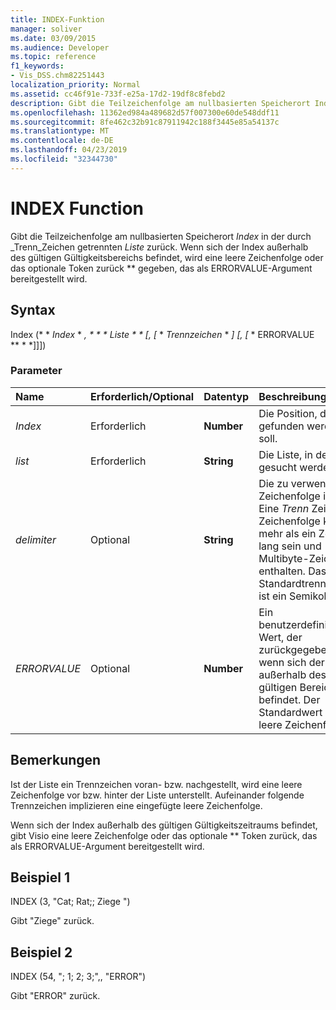 ```yaml
---
title: INDEX-Funktion
manager: soliver
ms.date: 03/09/2015
ms.audience: Developer
ms.topic: reference
f1_keywords:
- Vis_DSS.chm82251443
localization_priority: Normal
ms.assetid: cc46f91e-733f-e25a-17d2-19df8c8febd2
description: Gibt die Teilzeichenfolge am nullbasierten Speicherort Index in der durch Trennzeichen getrennten Liste zurück. Wenn sich der Index außerhalb des gültigen Gültigkeitsbereichs befindet, wird eine leere Zeichenfolge oder das optionale Token zurückgegeben, das als ERRORVALUE-Argument bereitgestellt wird.
ms.openlocfilehash: 11362ed984a489682d57f007300e60de548ddf11
ms.sourcegitcommit: 8fe462c32b91c87911942c188f3445e85a54137c
ms.translationtype: MT
ms.contentlocale: de-DE
ms.lasthandoff: 04/23/2019
ms.locfileid: "32344730"
---
```

# <a name="index-function"></a>INDEX Function

Gibt die Teilzeichenfolge am nullbasierten Speicherort _Index_ in der durch _Trenn_Zeichen getrennten _Liste_ zurück. Wenn sich der Index außerhalb des gültigen Gültigkeitsbereichs befindet, wird eine leere Zeichenfolge oder das optionale Token zurück ** gegeben, das als ERRORVALUE-Argument bereitgestellt wird. 
  
## <a name="syntax"></a>Syntax

Index (* * *Index* * *, * * * *Liste* * * [, [* * *Trennzeichen* * *] [, [* * ERRORVALUE ** * *]]]) 
  
### <a name="parameters"></a>Parameter

|**Name**|**Erforderlich/Optional**|**Datentyp**|**Beschreibung**|
|:-----|:-----|:-----|:-----|
| _Index_ <br/> |Erforderlich  <br/> |**Number** <br/> |Die Position, die gefunden werden soll.  <br/> |
| _list_ <br/> |Erforderlich  <br/> |**String** <br/> |Die Liste, in der gesucht werden soll.  <br/> |
| _delimiter_ <br/> |Optional  <br/> |**String** <br/> | Die zu verwendende Zeichenfolge in _List_. Eine _Trenn_ Zeichen Zeichenfolge kann mehr als ein Zeichen lang sein und Multibyte-Zeichen enthalten. Das Standardtrennzeichen ist ein Semikolon.  <br/> |
| _ERRORVALUE_ <br/> |Optional  <br/> |**Number** <br/> | Ein benutzerdefinierter Wert, der zurückgegeben wird, wenn sich der Index außerhalb des gültigen Bereichs befindet. Der Standardwert ist eine leere Zeichenfolge.  <br/> |
   
## <a name="remarks"></a>Bemerkungen

Ist der Liste ein Trennzeichen voran- bzw. nachgestellt, wird eine leere Zeichenfolge vor bzw. hinter der Liste unterstellt. Aufeinander folgende Trennzeichen implizieren eine eingefügte leere Zeichenfolge. 
  
Wenn sich der Index außerhalb des gültigen Gültigkeitszeitraums befindet, gibt Visio eine leere Zeichenfolge oder das optionale ** Token zurück, das als ERRORVALUE-Argument bereitgestellt wird. 
  
## <a name="example-1"></a>Beispiel 1

INDEX (3, "Cat; Rat;; Ziege ")
  
Gibt "Ziege" zurück.
  
## <a name="example-2"></a>Beispiel 2

INDEX (54, "; 1; 2; 3;",, "ERROR")
  
Gibt "ERROR" zurück.
  

